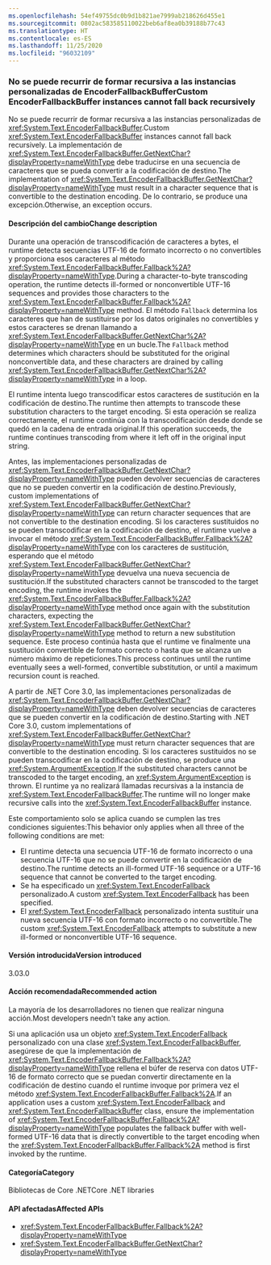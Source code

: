 ```yaml
---
ms.openlocfilehash: 54ef49755dc0b9d1b821ae7999ab218626d455e1
ms.sourcegitcommit: 0802ac583585110022beb6af8ea0b39188b77c43
ms.translationtype: HT
ms.contentlocale: es-ES
ms.lasthandoff: 11/25/2020
ms.locfileid: "96032109"
---
```

### <a name="custom-encoderfallbackbuffer-instances-cannot-fall-back-recursively"></a><span data-ttu-id="406be-101">No se puede recurrir de formar recursiva a las instancias personalizadas de EncoderFallbackBuffer</span><span class="sxs-lookup"><span data-stu-id="406be-101">Custom EncoderFallbackBuffer instances cannot fall back recursively</span></span>

<span data-ttu-id="406be-102">No se puede recurrir de formar recursiva a las instancias personalizadas de <xref:System.Text.EncoderFallbackBuffer>.</span><span class="sxs-lookup"><span data-stu-id="406be-102">Custom <xref:System.Text.EncoderFallbackBuffer> instances cannot fall back recursively.</span></span> <span data-ttu-id="406be-103">La implementación de <xref:System.Text.EncoderFallbackBuffer.GetNextChar?displayProperty=nameWithType> debe traducirse en una secuencia de caracteres que se pueda convertir a la codificación de destino.</span><span class="sxs-lookup"><span data-stu-id="406be-103">The implementation of <xref:System.Text.EncoderFallbackBuffer.GetNextChar?displayProperty=nameWithType> must result in a character sequence that is convertible to the destination encoding.</span></span> <span data-ttu-id="406be-104">De lo contrario, se produce una excepción.</span><span class="sxs-lookup"><span data-stu-id="406be-104">Otherwise, an exception occurs.</span></span>

#### <a name="change-description"></a><span data-ttu-id="406be-105">Descripción del cambio</span><span class="sxs-lookup"><span data-stu-id="406be-105">Change description</span></span>

<span data-ttu-id="406be-106">Durante una operación de transcodificación de caracteres a bytes, el runtime detecta secuencias UTF-16 de formato incorrecto o no convertibles y proporciona esos caracteres al método <xref:System.Text.EncoderFallbackBuffer.Fallback%2A?displayProperty=nameWithType>.</span><span class="sxs-lookup"><span data-stu-id="406be-106">During a character-to-byte transcoding operation, the runtime detects ill-formed or nonconvertible UTF-16 sequences and provides those characters to the <xref:System.Text.EncoderFallbackBuffer.Fallback%2A?displayProperty=nameWithType> method.</span></span> <span data-ttu-id="406be-107">El método `Fallback` determina los caracteres que han de sustituirse por los datos originales no convertibles y estos caracteres se drenan llamando a <xref:System.Text.EncoderFallbackBuffer.GetNextChar%2A?displayProperty=nameWithType> en un bucle.</span><span class="sxs-lookup"><span data-stu-id="406be-107">The `Fallback` method determines which characters should be substituted for the original nonconvertible data, and these characters are drained by calling <xref:System.Text.EncoderFallbackBuffer.GetNextChar%2A?displayProperty=nameWithType> in a loop.</span></span>

<span data-ttu-id="406be-108">El runtime intenta luego transcodificar estos caracteres de sustitución en la codificación de destino.</span><span class="sxs-lookup"><span data-stu-id="406be-108">The runtime then attempts to transcode these substitution characters to the target encoding.</span></span> <span data-ttu-id="406be-109">Si esta operación se realiza correctamente, el runtime continúa con la transcodificación desde donde se quedó en la cadena de entrada original.</span><span class="sxs-lookup"><span data-stu-id="406be-109">If this operation succeeds, the runtime continues transcoding from where it left off in the original input string.</span></span>

<span data-ttu-id="406be-110">Antes, las implementaciones personalizadas de <xref:System.Text.EncoderFallbackBuffer.GetNextChar?displayProperty=nameWithType> pueden devolver secuencias de caracteres que no se pueden convertir en la codificación de destino.</span><span class="sxs-lookup"><span data-stu-id="406be-110">Previously, custom implementations of <xref:System.Text.EncoderFallbackBuffer.GetNextChar?displayProperty=nameWithType> can return character sequences that are not convertible to the destination encoding.</span></span> <span data-ttu-id="406be-111">Si los caracteres sustituidos no se pueden transcodificar en la codificación de destino, el runtime vuelve a invocar el método <xref:System.Text.EncoderFallbackBuffer.Fallback%2A?displayProperty=nameWithType> con los caracteres de sustitución, esperando que el método <xref:System.Text.EncoderFallbackBuffer.GetNextChar?displayProperty=nameWithType> devuelva una nueva secuencia de sustitución.</span><span class="sxs-lookup"><span data-stu-id="406be-111">If the substituted characters cannot be transcoded to the target encoding, the runtime invokes the <xref:System.Text.EncoderFallbackBuffer.Fallback%2A?displayProperty=nameWithType> method once again with the substitution characters, expecting the <xref:System.Text.EncoderFallbackBuffer.GetNextChar?displayProperty=nameWithType> method to return a new substitution sequence.</span></span> <span data-ttu-id="406be-112">Este proceso continúa hasta que el runtime ve finalmente una sustitución convertible de formato correcto o hasta que se alcanza un número máximo de repeticiones.</span><span class="sxs-lookup"><span data-stu-id="406be-112">This process continues until the runtime eventually sees a well-formed, convertible substitution, or until a maximum recursion count is reached.</span></span>

<span data-ttu-id="406be-113">A partir de .NET Core 3.0, las implementaciones personalizadas de <xref:System.Text.EncoderFallbackBuffer.GetNextChar?displayProperty=nameWithType> deben devolver secuencias de caracteres que se pueden convertir en la codificación de destino.</span><span class="sxs-lookup"><span data-stu-id="406be-113">Starting with .NET Core 3.0, custom implementations of <xref:System.Text.EncoderFallbackBuffer.GetNextChar?displayProperty=nameWithType> must return character sequences that are convertible to the destination encoding.</span></span> <span data-ttu-id="406be-114">Si los caracteres sustituidos no se pueden transcodificar en la codificación de destino, se produce una <xref:System.ArgumentException>.</span><span class="sxs-lookup"><span data-stu-id="406be-114">If the substituted characters cannot be transcoded to the target encoding, an <xref:System.ArgumentException> is thrown.</span></span> <span data-ttu-id="406be-115">El runtime ya no realizará llamadas recursivas a la instancia de <xref:System.Text.EncoderFallbackBuffer>.</span><span class="sxs-lookup"><span data-stu-id="406be-115">The runtime will no longer make recursive calls into the <xref:System.Text.EncoderFallbackBuffer> instance.</span></span>

<span data-ttu-id="406be-116">Este comportamiento solo se aplica cuando se cumplen las tres condiciones siguientes:</span><span class="sxs-lookup"><span data-stu-id="406be-116">This behavior only applies when all three of the following conditions are met:</span></span>

- <span data-ttu-id="406be-117">El runtime detecta una secuencia UTF-16 de formato incorrecto o una secuencia UTF-16 que no se puede convertir en la codificación de destino.</span><span class="sxs-lookup"><span data-stu-id="406be-117">The runtime detects an ill-formed UTF-16 sequence or a UTF-16 sequence that cannot be converted to the target encoding.</span></span>
- <span data-ttu-id="406be-118">Se ha especificado un <xref:System.Text.EncoderFallback> personalizado.</span><span class="sxs-lookup"><span data-stu-id="406be-118">A custom <xref:System.Text.EncoderFallback> has been specified.</span></span>
- <span data-ttu-id="406be-119">El <xref:System.Text.EncoderFallback> personalizado intenta sustituir una nueva secuencia UTF-16 con formato incorrecto o no convertible.</span><span class="sxs-lookup"><span data-stu-id="406be-119">The custom <xref:System.Text.EncoderFallback> attempts to substitute a new ill-formed or nonconvertible UTF-16 sequence.</span></span>

#### <a name="version-introduced"></a><span data-ttu-id="406be-120">Versión introducida</span><span class="sxs-lookup"><span data-stu-id="406be-120">Version introduced</span></span>

<span data-ttu-id="406be-121">3.0</span><span class="sxs-lookup"><span data-stu-id="406be-121">3.0</span></span>

#### <a name="recommended-action"></a><span data-ttu-id="406be-122">Acción recomendada</span><span class="sxs-lookup"><span data-stu-id="406be-122">Recommended action</span></span>

<span data-ttu-id="406be-123">La mayoría de los desarrolladores no tienen que realizar ninguna acción.</span><span class="sxs-lookup"><span data-stu-id="406be-123">Most developers needn't take any action.</span></span>

<span data-ttu-id="406be-124">Si una aplicación usa un objeto <xref:System.Text.EncoderFallback> personalizado con una clase <xref:System.Text.EncoderFallbackBuffer>, asegúrese de que la implementación de <xref:System.Text.EncoderFallbackBuffer.Fallback%2A?displayProperty=nameWithType> rellena el búfer de reserva con datos UTF-16 de formato correcto que se puedan convertir directamente en la codificación de destino cuando el runtime invoque por primera vez el método <xref:System.Text.EncoderFallbackBuffer.Fallback%2A>.</span><span class="sxs-lookup"><span data-stu-id="406be-124">If an application uses a custom <xref:System.Text.EncoderFallback> and <xref:System.Text.EncoderFallbackBuffer> class, ensure the implementation of <xref:System.Text.EncoderFallbackBuffer.Fallback%2A?displayProperty=nameWithType> populates the fallback buffer with well-formed UTF-16 data that is directly convertible to the target encoding when the <xref:System.Text.EncoderFallbackBuffer.Fallback%2A> method is first invoked by the runtime.</span></span>

#### <a name="category"></a><span data-ttu-id="406be-125">Categoría</span><span class="sxs-lookup"><span data-stu-id="406be-125">Category</span></span>

<span data-ttu-id="406be-126">Bibliotecas de Core .NET</span><span class="sxs-lookup"><span data-stu-id="406be-126">Core .NET libraries</span></span>

#### <a name="affected-apis"></a><span data-ttu-id="406be-127">API afectadas</span><span class="sxs-lookup"><span data-stu-id="406be-127">Affected APIs</span></span>

- <xref:System.Text.EncoderFallbackBuffer.Fallback%2A?displayProperty=nameWithType>
- <xref:System.Text.EncoderFallbackBuffer.GetNextChar?displayProperty=nameWithType>

<!--

#### Affected APIs

- `Overload:System.Text.EncoderFallbackBuffer.Fallback`
- `M:System.Text.EncoderFallbackBuffer.GetNextChar`

-->
